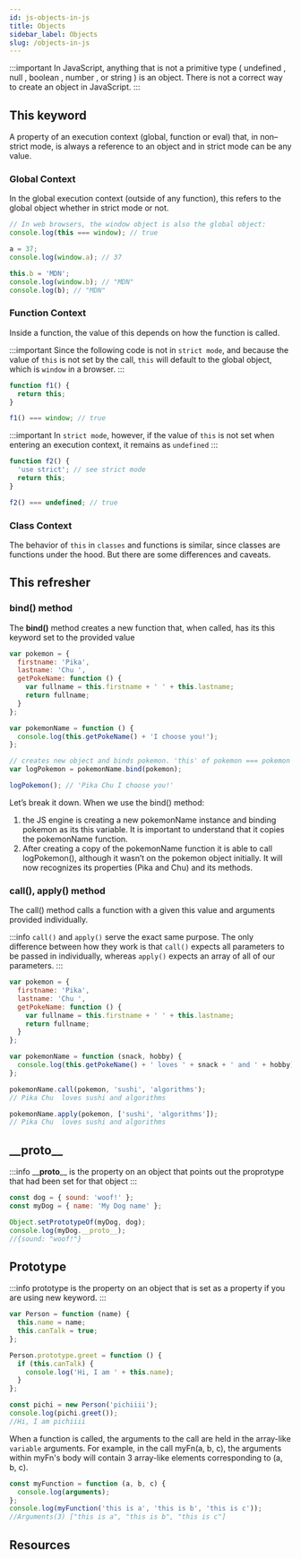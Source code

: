 ```yaml
---
id: js-objects-in-js
title: Objects
sidebar_label: Objects
slug: /objects-in-js
---
```


:::important
In JavaScript, anything that is not a primitive type ( undefined , null , boolean , number , or string ) is an object.
There is not a correct way to create an object in JavaScript.
:::

## This keyword

A property of an execution context (global, function or eval) that, in non–strict mode, is always a reference to an object and in strict mode can be any value.

### Global Context

In the global execution context (outside of any function), this refers to the global object whether in strict mode or not.

```javascript
// In web browsers, the window object is also the global object:
console.log(this === window); // true

a = 37;
console.log(window.a); // 37

this.b = 'MDN';
console.log(window.b); // "MDN"
console.log(b); // "MDN"
```

### Function Context

Inside a function, the value of this depends on how the function is called.

:::important
Since the following code is not in `strict mode`, and because the value of `this` is not set by the call, `this` will default to the global object, which is `window` in a browser.
:::

```javascript
function f1() {
  return this;
}

f1() === window; // true
```

:::important
In `strict mode`, however, if the value of `this` is not set when entering an execution context, it remains as `undefined`
:::

```javascript
function f2() {
  'use strict'; // see strict mode
  return this;
}

f2() === undefined; // true
```

### Class Context

The behavior of `this` in `classes` and functions is similar, since classes are functions under the hood. But there are some differences and caveats.

## This refresher

### bind() method

The **bind()** method creates a new function that, when called, has its this keyword set to the provided value

```javascript
var pokemon = {
  firstname: 'Pika',
  lastname: 'Chu ',
  getPokeName: function () {
    var fullname = this.firstname + ' ' + this.lastname;
    return fullname;
  }
};

var pokemonName = function () {
  console.log(this.getPokeName() + 'I choose you!');
};

// creates new object and binds pokemon. 'this' of pokemon === pokemon now
var logPokemon = pokemonName.bind(pokemon);

logPokemon(); // 'Pika Chu I choose you!'
```

Let’s break it down. When we use the bind() method:

1. the JS engine is creating a new pokemonName instance and binding pokemon as its this variable. It is important to understand that it copies the pokemonName function.
2. After creating a copy of the pokemonName function it is able to call logPokemon(), although it wasn’t on the pokemon object initially. It will now recognizes its properties (Pika and Chu) and its methods.

### call(), apply() method

The call() method calls a function with a given this value and arguments provided individually.

:::info
`call()` and `apply()` serve the exact same purpose. The only difference between how they work is that `call()` expects all parameters to be passed in individually, whereas `apply()` expects an array of all of our parameters.
:::

```javascript
var pokemon = {
  firstname: 'Pika',
  lastname: 'Chu ',
  getPokeName: function () {
    var fullname = this.firstname + ' ' + this.lastname;
    return fullname;
  }
};

var pokemonName = function (snack, hobby) {
  console.log(this.getPokeName() + ' loves ' + snack + ' and ' + hobby);
};

pokemonName.call(pokemon, 'sushi', 'algorithms');
// Pika Chu  loves sushi and algorithms

pokemonName.apply(pokemon, ['sushi', 'algorithms']);
// Pika Chu  loves sushi and algorithms
```

## \_\_**proto**\_\_

:::info
\_\_**proto**\_\_ is the property on an object that points out the proprotype that had been set for that object
:::

```javascript
const dog = { sound: 'woof!' };
const myDog = { name: 'My Dog name' };

Object.setPrototypeOf(myDog, dog);
console.log(myDog.__proto__);
//{sound: "woof!"}
```

## Prototype

:::info
prototype is the property on an object that is set as a property if you are using new keyword.
:::

```javascript
var Person = function (name) {
  this.name = name;
  this.canTalk = true;
};

Person.prototype.greet = function () {
  if (this.canTalk) {
    console.log('Hi, I am ' + this.name);
  }
};

const pichi = new Person('pichiiii');
console.log(pichi.greet());
//Hi, I am pichiiii
```

When a function is called, the arguments to the call are held in the array-like `variable` arguments. For example, in the call myFn(a, b, c), the arguments within myFn's body will contain 3 array-like elements corresponding to (a, b, c).

```javascript
const myFunction = function (a, b, c) {
  console.log(arguments);
};
console.log(myFunction('this is a', 'this is b', 'this is c'));
//Arguments(3) ["this is a", "this is b", "this is c"]
```

## Resources
